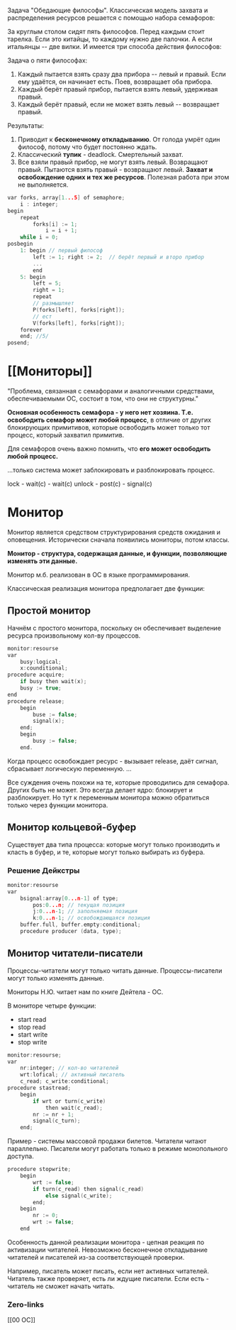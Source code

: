 Задача "Обедающие философы". Классическая модель захвата и распределения ресурсов решается с помощью набора семафоров:

За круглым столом сидят пять философов. Перед каждым стоит тарелка. Если это китайцы, то каждому нужно две палочки. А если итальянцы -- две вилки. И имеется три способа действия философов:

Задача о пяти философах:
1. Каждый пытается взять сразу два прибора -- левый и правый. Если ему удаётся, он начинает есть. Поев, возвращает оба прибора.
2. Каждый берёт правый прибор, пытается взять левый, удерживая правый.
3. Каждый берёт правый, если не может взять левый -- возвращает правый.

Результаты:
1. Приводит к **бесконечному откладыванию**. От голода умрёт один философ, потому что будет постоянно ждать.
2. Классический **тупик** - deadlock. Смертельный захват.
3. Все взяли правый прибор, не могут взять левый. Возвращают правый. Пытаются взять правый - возвращают левый. **Захват и освобождение одних и тех же ресурсов**. 
Полезная работа при этом не выполняется.

```c
var forks, array[1...5] of semaphore;
	i : integer;
begin
	repeat
		forks[i] := 1;
			i = i + 1;
	while i = 0;
posbegin
	1: begin // первый философ 
		left := 1; right := 2;  // берёт первый и второ прибор
		...
		end
	5: begin
		left = 5;
		right = 1;
		repeat
		// размышляет
		P(forks[left], forks[right]);
		// ест
		V(forks[left], forks[right]);
	forever
	end; //5/
posend;
```

# [[Мониторы]]
"Проблема, связанная с семафорами и аналогичными средствами, обеспечиваемыми ОС, состоит в том, что они не структурны." 

**Основная особенность семафора - у него нет хозяина. Т.е. освободить семафор может любой процесс**, в отличие от других блокирующих примитивов, которые освободить может только тот процесс, который захватил примитив.

Для семафоров очень важно помнить, что **его может освободить любой процесс.** 

...только система может заблокировать и разблокировать процесс.

lock - wait(c) - wait(c)
unlock - post(c) - signal(c)

# Монитор
Монитор является средством структурирования средств ожидания и оповещения. Исторически сначала появились мониторы, потом классы.

**Монитор - структура, содержащая данные, и функции, позволяющие изменять эти данные.**

Монитор м.б. реализован в ОС в языке программирования.

Классическая реализация монитора предполагает две функции:

## Простой монитор

Начнём с простого монитора, поскольку он обеспечивает выделение ресурса произвольному кол-ву процессов.
```c
monitor:resourse
var 
	busy:logical;
	x:counditional;
procedure acquire;
	if busy then wait(x);
	busy := true;
end
procedure release;
	begin
		buse := false;
		signal(x);
	end;
	begin
		busy := false;
	end.
```

Когда процесс освобождает ресурс - вызывает release, даёт сигнал, сбрасывает логическую переменную. ...

Все суждения очень похожи на те, которые проводились для семафора. Других быть не может. Это всегда делает ядро: блокирует и разблокирует. Но тут к переменным монитора можно обратиться только через функции монитора.

## Монитор кольцевой-буфер
Существует два типа процесса: которые могут только производить и класть в буфер, и те, которые могут только выбирать из буфера.

### Решение Дейкстры
```c
monitor:resourse
var
	bsignal:array[0...n-1] of type;
		pos:0...n; // текущая позиция
		j:0...n-1; // заполняемая позиция
		k:0...n-1; // освобождающаяся позиция
	buffer.full, buffer.empty:conditional;
	procedure producer (data, type);
```

## Монитор читатели-писатели
Процессы-читатели могут только читать данные.
Процессы-писатели могут только изменять данные.

Мониторы Н.Ю. читает нам по книге Дейтела - ОС.

В мониторе четыре функции:
- start read
- stop read
- start write
- stop write

```c
monitor:resourse;
var
	nr:integer; // кол-во читателей
	wrt:lofical; // активный писатель
	c_read; c_write:conditional;
procedure stastread;
	begin
		if wrt or turn(c_write)
			then wait(c_read);
		nr := nr + 1;
		signal(c_turn);
	end;
```

Пример - системы массовой продажи билетов. Читатели читают параллельно. Писатели могут работать только в режиме монопольного доступа.

```c
procedure stopwrite;
	begin
		wrt := false;
		if turn(c_read) then signal(c_read)
			else signal(c_write);
		end;
	begin
		nr := 0;
		wrt := false;
	end
```

Особенность данной реализации монитора - цепная реакция по активизации читателей. Невозможно бесконечное откладывание читателей и писателей из-за соответствующей проверки. 

Например, писатель может писать, если нет активных читателей. Читатель также проверяет, есть ли ждущие писатели. Если есть - читатель не сможет начать читать.

### Zero-links
[[00 ОС]]